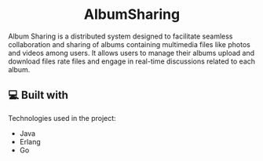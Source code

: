<h1 align="center" id="title">AlbumSharing</h1>

<p id="description">Album Sharing is a distributed system designed to facilitate seamless collaboration and sharing of albums containing multimedia files like photos and videos among users. It allows users to manage their albums upload and download files rate files and engage in real-time discussions related to each album.</p>

  
  
<h2>💻 Built with</h2>

Technologies used in the project:

*   Java
*   Erlang
*   Go
